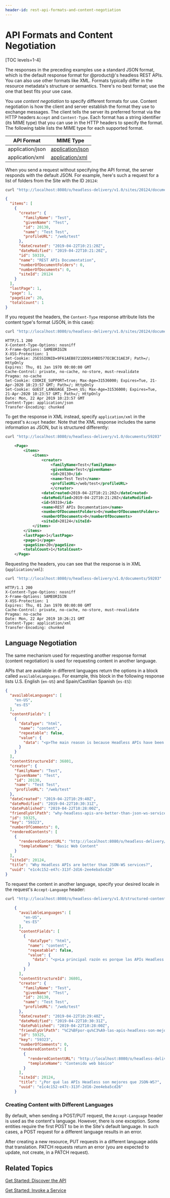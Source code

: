 ```yaml
---
header-id: rest-api-formats-and-content-negotiation
---
```


# API Formats and Content Negotiation

[TOC levels=1-4]

The responses in the preceding examples use a standard JSON format, which is the 
default response format for @product@'s headless REST APIs. You can also use 
other formats like XML. Formats typically differ in the resource metadata's 
structure or semantics. There's no best format; use the one that best fits your 
use case. 

You use *content negotiation* to specify different formats for use. Content 
negotiation is how the client and server establish the format they use to 
exchange messages. The client tells the server its preferred format via the HTTP 
headers `Accept` and `Content-Type`. Each format has a string identifier (its 
MIME type) that you can use in the HTTP headers to specify the format. The 
following table lists the MIME type for each supported format. 

| API Format | &nbsp;MIME Type | 
| --------- | ----------------------- | 
| application/json | [application/json](https://www.iana.org/assignments/media-types/application/json) |
| application/xml | [application/xml](https://www.iana.org/assignments/media-types/application/xml) |

When you send a request without specifying the API format, the server responds 
with the default JSON. For example, here's such a request for a list of folders 
from the Site with the ID `20124`: 

```bash
curl "http://localhost:8080/o/headless-delivery/v1.0/sites/20124/document-folders" -u 'test@example.com:test'
```

```json
{
  "items": [
    {
      "creator": {
        "familyName": "Test",
        "givenName": "Test",
        "id": 20130,
        "name": "Test Test",
        "profileURL": "/web/test"
      },
      "dateCreated": "2019-04-22T10:21:20Z",
      "dateModified": "2019-04-22T10:21:20Z",
      "id": 59319,
      "name": "REST APIs Documentation",
      "numberOfDocumentFolders": 0,
      "numberOfDocuments": 0,
      "siteId": 20124
    }
  ],
  "lastPage": 1,
  "page": 1,
  "pageSize": 20,
  "totalCount": 1
}
```

If you request the headers, the `Content-Type` response attribute lists the 
content type's format (JSON, in this case): 


```bash
curl "http://localhost:8080/o/headless-delivery/v1.0/sites/20124/document-folders" -u 'test@example.com:test' --head
```

    HTTP/1.1 200 
    X-Content-Type-Options: nosniff
    X-Frame-Options: SAMEORIGIN
    X-XSS-Protection: 1
    Set-Cookie: JSESSIONID=9F61AEB8721DD9149BD577ECBC31AE3F; Path=/; HttpOnly
    Expires: Thu, 01 Jan 1970 00:00:00 GMT
    Cache-Control: private, no-cache, no-store, must-revalidate
    Pragma: no-cache
    Set-Cookie: COOKIE_SUPPORT=true; Max-Age=31536000; Expires=Tue, 21-Apr-2020 10:23:57 GMT; Path=/; HttpOnly
    Set-Cookie: GUEST_LANGUAGE_ID=en_US; Max-Age=31536000; Expires=Tue, 21-Apr-2020 10:23:57 GMT; Path=/; HttpOnly
    Date: Mon, 22 Apr 2019 10:23:57 GMT
    Content-Type: application/json
    Transfer-Encoding: chunked

To get the response in XML instead, specify `application/xml` in the request's 
`Accept` header. Note that the XML response includes the same information as 
JSON, but is structured differently: 

```bash
curl "http://localhost:8080/o/headless-delivery/v1.0/documents/59203"  -H 'Accept: application/xml'  -u 'test@example.com:test'
```

```xml
    <Page>
        <items>
            <items>
                <creator>
                    <familyName>Test</familyName>
                    <givenName>Test</givenName>
                    <id>20130</id>
                    <name>Test Test</name>
                    <profileURL>/web/test</profileURL>
                    </creator>
                <dateCreated>2019-04-22T10:21:20Z</dateCreated>
                <dateModified>2019-04-22T10:21:20Z</dateModified>
                <id>59319</id>
                <name>REST APIs Documentation</name>
                <numberOfDocumentFolders>0</numberOfDocumentFolders>
                <numberOfDocuments>0</numberOfDocuments>
                <siteId>20124</siteId>
            </items>
        </items>
        <lastPage>1</lastPage>
        <page>1</page>
        <pageSize>20</pageSize>
        <totalCount>1</totalCount>
    </Page>
```

Requesting the headers, you can see that the response is in XML 
(`application/xml`): 

```bash
curl "http://localhost:8080/o/headless-delivery/v1.0/documents/59203"  -H 'Accept: application/xml'  -u 'test@example.com:test' --head
```

    HTTP/1.1 200 
    X-Content-Type-Options: nosniff
    X-Frame-Options: SAMEORIGIN
    X-XSS-Protection: 1
    Expires: Thu, 01 Jan 1970 00:00:00 GMT
    Cache-Control: private, no-cache, no-store, must-revalidate
    Pragma: no-cache
    Date: Mon, 22 Apr 2019 10:26:21 GMT
    Content-Type: application/xml
    Transfer-Encoding: chunked

## Language Negotiation

The same mechanism used for requesting another response format (content 
negotiation) is used for requesting content in another language. 

APIs that are available in different languages return the options in a block 
called `availableLanguages`. For example, this block in the following response 
lists U.S. English (`en-US`) and Spain/Castilian Spanish (`es-ES`): 

```json
{
  "availableLanguages": [
    "en-US",
    "es-ES"
  ],
  "contentFields": [
    {
      "dataType": "html",
      "name": "content",
      "repeatable": false,
      "value": {
        "data": "<p>The main reason is because Headless APIs have been designed with real use cases in mind...</p>"
      }
    }
  ],
  "contentStructureId": 36801,
  "creator": {
    "familyName": "Test",
    "givenName": "Test",
    "id": 20130,
    "name": "Test Test",
    "profileURL": "/web/test"
  },
  "dateCreated": "2019-04-22T10:29:40Z",
  "dateModified": "2019-04-22T10:30:31Z",
  "datePublished": "2019-04-22T10:28:00Z",
  "friendlyUrlPath": "why-headless-apis-are-better-than-json-ws-services-",
  "id": 59325,
  "key": "59323",
  "numberOfComments": 0,
  "renderedContents": [
    {
      "renderedContentURL": "http://localhost:8080/o/headless-delivery/v1.0/structured-contents/59325/rendered-content/36804",
      "templateName": "Basic Web Content"
    }
  ],
  "siteId": 20124,
  "title": "Why Headless APIs are better than JSON-WS services?",
  "uuid": "e1c4c152-e47c-313f-2d16-2ee4eba5cd26"
}
```

To request the content in another language, specify your desired locale in the 
request's `Accept-Language` header: 

```bash
curl "http://localhost:8080/o/headless-delivery/v1.0/structured-contents/59325"  -H 'Accept-Language: es-ES'  -u 'test@example.com:test'
```

```json
    {
      "availableLanguages": [
        "en-US",
        "es-ES"
      ],
      "contentFields": [
        {
          "dataType": "html",
          "name": "content",
          "repeatable": false,
          "value": {
            "data": "<p>La principal razón es porque las APIs Headless se han diseñado pensando en casos de uso reales...</p>"
          }
        }
      ],
      "contentStructureId": 36801,
      "creator": {
        "familyName": "Test",
        "givenName": "Test",
        "id": 20130,
        "name": "Test Test",
        "profileURL": "/web/test"
      },
      "dateCreated": "2019-04-22T10:29:40Z",
      "dateModified": "2019-04-22T10:30:31Z",
      "datePublished": "2019-04-22T10:28:00Z",
      "friendlyUrlPath": "%C2%BFpor-qu%C3%A9-las-apis-headless-son-mejores-que-json-ws-",
      "id": 59325,
      "key": "59323",
      "numberOfComments": 0,
      "renderedContents": [
        {
          "renderedContentURL": "http://localhost:8080/o/headless-delivery/v1.0/structured-contents/59325/rendered-content/36804",
          "templateName": "Contenido web básico"
        }
      ],
      "siteId": 20124,
      "title": "¿Por qué las APIs Headless son mejores que JSON-WS?",
      "uuid": "e1c4c152-e47c-313f-2d16-2ee4eba5cd26"
    }
```

### Creating Content with Different Languages

By default, when sending a POST/PUT request, the `Accept-Language` header is
used as the content's language. However, there is one exception. Some entities
require the first POST to be in the Site's default language. In such 
cases, a POST request for a different language results in an error. 

After creating a new resource, PUT requests in a different language adds that 
translation. PATCH requests return an error (you are expected to update, 
not create, in a PATCH request). 

## Related Topics

[Get Started: Discover the API](/docs/7-2/frameworks/-/knowledge_base/f/get-started-discover-the-api)

[Get Started: Invoke a Service](/docs/7-2/frameworks/-/knowledge_base/f/get-started-invoke-a-service)
